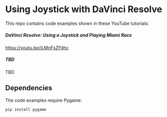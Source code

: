 # Using Joystick with DaVinci Resolve

This repo contains code examples shown in these YouTube tutorials:

##### DaVinci Resolve: Using a Joystick and Playing Miami Race

https://youtu.be/jLMnFsZFdhc

##### TBD
TBD

## Dependencies

The code examples require Pygame:

    pip install pygame
